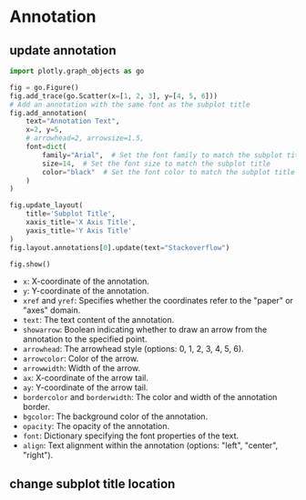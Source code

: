 # Annotation

## update annotation
```py
import plotly.graph_objects as go

fig = go.Figure()
fig.add_trace(go.Scatter(x=[1, 2, 3], y=[4, 5, 6]))
# Add an annotation with the same font as the subplot title
fig.add_annotation(
    text="Annotation Text",
    x=2, y=5,
    # arrowhead=2, arrowsize=1.5,
    font=dict(
        family="Arial",  # Set the font family to match the subplot title
        size=14,  # Set the font size to match the subplot title
        color="black"  # Set the font color to match the subplot title
    )
)

fig.update_layout(
    title='Subplot Title',
    xaxis_title='X Axis Title',
    yaxis_title='Y Axis Title'
)
fig.layout.annotations[0].update(text="Stackoverflow")

fig.show()
```
- `x`: X-coordinate of the annotation.
- `y`: Y-coordinate of the annotation.
- `xref` and `yref`: Specifies whether the coordinates refer to the "paper" or "axes" domain.
- `text`: The text content of the annotation.
- `showarrow`: Boolean indicating whether to draw an arrow from the annotation to the specified point.
- `arrowhead`: The arrowhead style (options: 0, 1, 2, 3, 4, 5, 6).
- `arrowcolor`: Color of the arrow.
- `arrowwidth`: Width of the arrow.
- `ax`: X-coordinate of the arrow tail.
- `ay`: Y-coordinate of the arrow tail.
- `bordercolor` and `borderwidth`: The color and width of the annotation border.
- `bgcolor`: The background color of the annotation.
- `opacity`: The opacity of the annotation.
- `font`: Dictionary specifying the font properties of the text.
- `align`: Text alignment within the annotation (options: "left", "center", "right").

## change subplot title location
